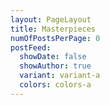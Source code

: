 ```yaml
---
layout: PageLayout
title: Masterpieces
numOfPostsPerPage: 0
postFeed:
  showDate: false
  showAuthor: true
  variant: variant-a
  colors: colors-a
---
```

